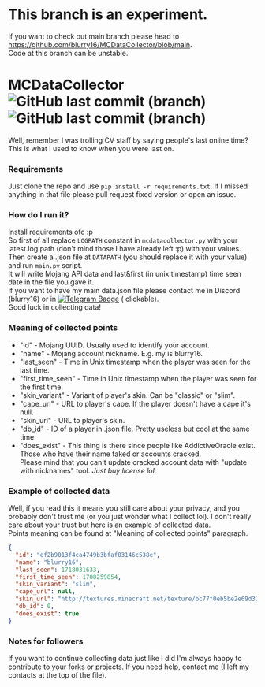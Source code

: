# This branch is an experiment.

If you want to check out main branch please head to https://github.com/blurry16/MCDataCollector/blob/main.  
Code at this branch can be unstable.

# MCDataCollector ![GitHub last commit (branch)](https://img.shields.io/github/last-commit/blurry16/MCDataCollector/experiment?label=last%20commit%20to%20experiment) ![GitHub last commit (branch)](https://img.shields.io/github/last-commit/blurry16/MCDataCollector/dev-experiment?label=last%20commit%20to%20dev-experiment)

Well, remember I was trolling CV staff by saying people's last online time? This is what I used to know when you were
last on.

### Requirements

Just clone the repo and use `pip install -r requirements.txt`. If I missed anything in that file please pull request
fixed version or open an issue.

### How do I run it?

Install requirements ofc :p  
So first of all replace `LOGPATH` constant in `mcdatacollector.py` with your latest.log path (don't mind those I have
already left :p) with your values.  
Then create a .json file at `DATAPATH` (you should replace it with your value) and run `main.py` script.  
It will write Mojang API data and last&first (in unix timestamp) time seen date in the file you gave it.  
If you want to have my main data.json file please contact me in Discord (blurry16) or
in [![Telegram Badge](https://img.shields.io/badge/Telegram-blue?style=for-the-badge&logo=telegram&logoColor=white)](https://t.me/blurry16) (
clickable).  
Good luck in collecting data!

### Meaning of collected points

- "id" - Mojang UUID. Usually used to identify your account.
- "name" - Mojang account nickname. E.g. my is blurry16.
- "last_seen" - Time in Unix timestamp when the player was seen for the last time.
- "first_time_seen" - Time in Unix timestamp when the player was seen for the first time.
- "skin_variant" - Variant of player's skin. Can be "classic" or "slim".
- "cape_url" - URL to player's cape. If the player doesn't have a cape it's null.
- "skin_url" - URL to player's skin.
- "db_id" - ID of a player in .json file. Pretty useless but cool at the same time.
- "does_exist" - This thing is there since people like AddictiveOracle exist. Those who have their name faked or
  accounts cracked.  
  Please mind that you can't update cracked account data with "update with nicknames" tool. _Just buy license lol._

### Example of collected data

Well, if you read this it means you still care about your privacy, and you probably don't trust me (or you just wonder
what I collect lol). I don't really care about your trust but here is an example of collected data.  
Points meaning can be found at "Meaning of collected points" paragraph.

```json
{
  "id": "ef2b9013f4ca4749b3bfaf83146c538e",
  "name": "blurry16",
  "last_seen": 1718031633,
  "first_time_seen": 1708259854,
  "skin_variant": "slim",
  "cape_url": null,
  "skin_url": "http://textures.minecraft.net/texture/bc77f0eb5be2e69d320144242a29dcbeedfe2fc42df48638d86bac470fdab786",
  "db_id": 0,
  "does_exist": true
}
```

### Notes for followers

If you want to continue collecting data just like I did I'm always happy to contribute to your forks or projects. If you
need help, contact me (I left my contacts at the top of the file).